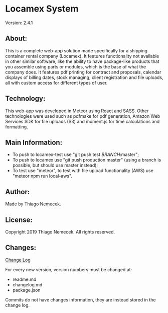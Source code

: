# Locamex System

Version: 2.4.1

## About:

This is a complete web-app solution made specifically for a shipping container rental company (Locamex). It features functionality not available in other similar software, like the ability to have package-like products that you assemble using parts or modules, which is the base of what the company does.
It features pdf printing for contract and proposals, calendar displays of billing dates, stock managing, client registration and file uploads, all with custom access for different types of user.

## Technology:

This web-app was developed in Meteor using React and SASS. Other technologies were used such as pdfmake for pdf generation, Amazon Web Services SDK for file uploads (S3) and moment.js for time calculations and formatting.

## Main Information:

- To push to locamex-test use "git push test _BRANCH_:master";
- To push to locamex use "git push production master" (using a branch is possible, but should use master instead);
- To test use "meteor", to test with file upload functionality (AWS) use "meteor npm run local-aws".

## Author:

Made by Thiago Nemecek.

## License:

Copyright 2019 Thiago Nemecek. All rights reserved.

## Changes:

[Change Log](changelog.md)

For every new version, version numbers must be changed at:
- readme.md
- changelog.md
- package.json

Commits do not have changes information, they are instead stored in the change log.